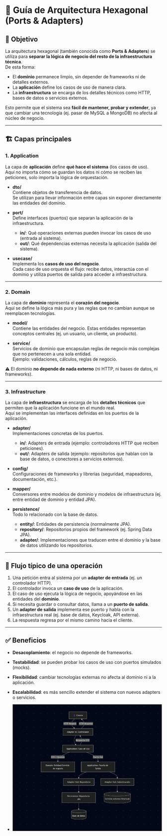 # 📘 Guía de Arquitectura Hexagonal (Ports & Adapters)

## 🎯 Objetivo
La arquitectura hexagonal (también conocida como **Ports & Adapters**) se utiliza para **separar la lógica de negocio del resto de la infraestructura técnica**.  
De esta forma:
- El **dominio** permanece limpio, sin depender de frameworks ni de detalles externos.
- La **aplicación** define los casos de uso de manera clara.
- La **infraestructura** se encarga de los detalles técnicos como HTTP, bases de datos o servicios externos.

Esto permite que el sistema sea **fácil de mantener, probar y extender**, ya que cambiar una tecnología (ej. pasar de MySQL a MongoDB) no afecta al núcleo de negocio.

---

## 🏗️ Capas principales

### 1. **Application**
La capa de **aplicación** define **qué hace el sistema** (los casos de uso).  
Aquí no importa cómo se guardan los datos ni cómo se reciben las peticiones, solo importa la lógica de orquestación.

- **dto/**  
  Contiene objetos de transferencia de datos.  
  Se utilizan para llevar información entre capas sin exponer directamente las entidades del dominio.

- **port/**  
  Define interfaces (puertos) que separan la aplicación de la infraestructura.
    - **in/**: Qué operaciones externas pueden invocar los casos de uso (entrada al sistema).
    - **out/**: Qué dependencias externas necesita la aplicación (salida del sistema).

- **usecase/**  
  Implementa los **casos de uso del negocio**.  
  Cada caso de uso orquesta el flujo: recibe datos, interactúa con el dominio y utiliza puertos de salida para acceder a infraestructura.

---

### 2. **Domain**
La capa de **dominio** representa el **corazón del negocio**.  
Aquí se define la lógica más pura y las reglas que no cambian aunque se reemplacen tecnologías.

- **model/**  
  Contiene las entidades del negocio. Estas entidades representan conceptos centrales (ej. un usuario, un cliente, un producto).

- **service/**  
  Servicios de dominio que encapsulan reglas de negocio más complejas que no pertenecen a una sola entidad.  
  Ejemplo: validaciones, cálculos, reglas de negocio.

⚠️ El dominio **no depende de nada externo** (ni HTTP, ni bases de datos, ni frameworks).

---

### 3. **Infrastructure**
La capa de **infraestructura** se encarga de los **detalles técnicos** que permiten que la aplicación funcione en el mundo real.  
Aquí se implementan las interfaces definidas en los puertos de la aplicación.

- **adapter/**  
  Implementaciones concretas de los puertos.
    - **in/**: Adapters de entrada (ejemplo: controladores HTTP que reciben peticiones).
    - **out/**: Adapters de salida (ejemplo: repositorios que hablan con la base de datos, o conectores a servicios externos).

- **config/**  
  Configuraciones de frameworks y librerías (seguridad, mapeadores, documentación, etc.).

- **mapper/**  
  Conversores entre modelos de dominio y modelos de infraestructura (ej. entre entidad de dominio y entidad JPA).

- **persistence/**  
  Todo lo relacionado con la base de datos.
    - **entity/**: Entidades de persistencia (normalmente JPA).
    - **repository/**: Repositorios propios del framework (ej. Spring Data JPA).
    - **adapter/**: Implementaciones que traducen entre el dominio y la base de datos utilizando los repositorios.

---

## 🔄 Flujo típico de una operación
1. Una petición entra al sistema por un **adapter de entrada** (ej. un controlador HTTP).
2. El controlador invoca un **caso de uso** de la aplicación.
3. El caso de uso ejecuta la lógica de negocio, apoyándose en las entidades del **dominio**.
4. Si necesita guardar o consultar datos, llama a un **puerto de salida**.
5. Un **adapter de salida** implementa ese puerto y habla con la infraestructura real (ej. base de datos, Keycloak, API externa).
6. La respuesta regresa por el mismo camino hacia el cliente.

---

## ✅ Beneficios
- **Desacoplamiento**: el negocio no depende de frameworks.
- **Testabilidad**: se pueden probar los casos de uso con puertos simulados (mocks).
- **Flexibilidad**: cambiar tecnologías externas no afecta al dominio ni a la aplicación.
- **Escalabilidad**: es más sencillo extender el sistema con nuevos adapters o servicios.  
 
- ![img.png](img.png)